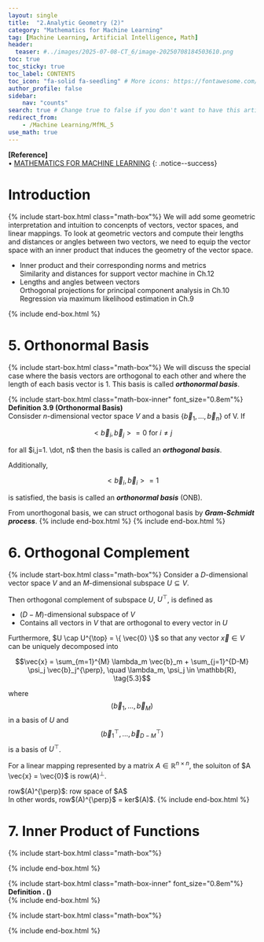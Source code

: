```yaml
---
layout: single
title:  "2.Analytic Geometry (2)"
category: "Mathematics for Machine Learning"
tag: [Machine Learning, Artificial Intelligence, Math]
header:
  teaser: #../images/2025-07-08-CT_6/image-20250708184503610.png
toc: true
toc_sticky: true
toc_label: CONTENTS
toc_icon: "fa-solid fa-seedling" # More icons: https://fontawesome.com/v6/search?ic=free
author_profile: false
sidebar:
    nav: "counts"
search: true # Change true to false if you don't want to have this article be searched 
redirect_from:
    - /Machine Learning/MfML_5
use_math: true
---
```


**[Reference]** <br>
$\bullet$ [MATHEMATICS FOR MACHINE LEARNING](https://mml-book.github.io/)
{: .notice--success}

# Introduction 
{% include start-box.html class="math-box"%}
We will add some geometric interpretation and intuition to concenpts of vectors, vector spaces, and linear mappings. 
To look at geometric vectors and compute their lengths and distances or angles between two vectors, we need to equip the vector space with an inner product that induces the geometry of the vector space. 

- Inner product and their corresponding norms and metrics
    <div class="indented-paragraph" markdown="1">
    Similarity and distances for support vector machine in Ch.12
    </div>
- Lengths and angles between vectors
    <div class="indented-paragraph" markdown="1">
    Orthogonal projections for principal component analysis in Ch.10<br>
    Regression via maximum likelihood estimation in Ch.9
    </div>
{% include end-box.html %}

# 5. Orthonormal Basis
{% include start-box.html class="math-box"%}
We will discuss the special case where the basis vectors are orthogonal to each other and where the length of each basis vector is 1.
This basis is called **_orthonormal basis_**.

{% include start-box.html class="math-box-inner" font_size="0.8em"%}
**Definition 3.9 (Orthonormal Basis)**<br>
Consisder $n$-dimensional vector space $V$ and a basis $\{ \vec{b}_1, \dots, \vec{b}_n \}$ of V.
If

$$<\vec{b}_i, \vec{b}_j> = 0 \text{ for } i \neq j \tag{5.1}$$

for all $i,j=1. \dot, n$ then the basis is called an **_orthogonal basis_**.

Additionally, 

$$<\vec{b}_i, \vec{b}_i> = 1 \tag{5.2}$$

is satisfied, the basis is called an **_orthonormal basis_** (ONB).

From unorthogonal basis, we can struct orthogonal basis by **_Gram-Schmidt process_**.
{% include end-box.html %}
{% include end-box.html %}


# 6. Orthogonal Complement
{% include start-box.html class="math-box"%}
Consider a $D$-dimensional vector space $V$ and an $M$-dimensional subspace $U \subseteq V$.

Then orthogonal complement of subspace $U$, $U^{\top}$, is defined as
- $(D-M)$-dimensional subspace of $V$
- Contains all vectors in $V$ that are orthogonal to every vector in $U$

Furthermore, $U \cap U^{\top} = \{ \vec{0} \}$ so that any vector $\vec{x} \in V$ can be uniquely decomposed into 

$$\vec{x} = \sum_{m=1}^{M} \lambda_m \vec{b}_m + \sum_{j=1}^{D-M} \psi_j \vec{b}_j^{\perp}, \quad \lambda_m, \psi_j \in \mathbb{R}, \tag{5.3}$$

where $$(\vec{b}_1, \dots, \vec{b}_M)$$ in a basis of $U$ and $$(\vec{b}_1^{\top}, \dots, \vec{b}^{\top}_{D-M})$$ is a basis of $U^{\top}$.

For a linear mapping represented by a matrix $A \in \mathbb{R}^{n \times n}$, the soluiton of $A \vec{x} = \vec{0}$ is row$(A)^{\perp}$.
<div class="indented-paragraph" markdown="1">
row$(A)^{\perp}$: row space of $A$
</div>
In other words, row$(A)^{\perp}$ = ker$(A)$.
{% include end-box.html %}

# 7. Inner Product of Functions
{% include start-box.html class="math-box"%}

{% include end-box.html %}












<div class="indented-paragraph" markdown="1">

</div>

{% include start-box.html class="math-box-inner" font_size="0.8em"%}
**Definition . ()**<br>
{% include end-box.html %}


{% include start-box.html class="math-box"%}

{% include end-box.html %}